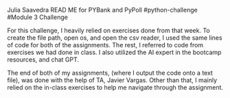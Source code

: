 Julia Saavedra READ ME for PYBank and PyPoll
#python-challenge
#Module 3 Challenge

For this challenge, I heavily relied on exercises done from that week.  To create the file path, open os, and open the csv reader, I used the same lines of code for both of the assignments.  The rest, I referred to code from exercises we had done in class.  I also utilized the AI expert in the bootcamp resources, and chat GPT. 

The end of both of my assignments, (where I output the code onto a text file), was done with the help of TA, Javier Vargas.  Other than that, I mainly relied on the in-class exercises to help me navigate through the assignment. 
